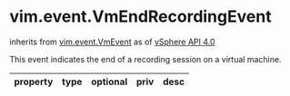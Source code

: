 vim.event.VmEndRecordingEvent
=============================
inherits from [vim.event.VmEvent](docs/vim.event.VmEvent.md)
as of [vSphere API 4.0](vim.version.md#vim.version.version5)


This event indicates the end of a recording session on a virtual machine.

| property | type | optional | priv | desc |
|:---------|:-----|:---------|:-----|:-----|



